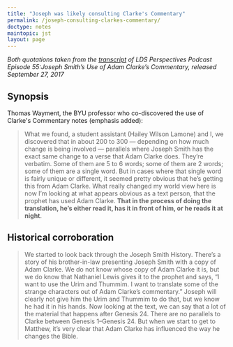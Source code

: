 ```yaml
---
title: "Joseph was likely consulting Clarke's Commentary"
permalink: /joseph-consulting-clarkes-commentary/
doctype: notes
maintopic: jst
layout: page
---
```


*Both quotations taken from the [transcript](https://hwcdn.libsyn.com/p/5/b/9/5b9a46be752511d9/LDSP_Joseph_Smiths_Use_of_Adam_Clarkes_Commentary.pdf?c_id=17171867&cs_id=17171867&expiration=1552004351&hwt=72e5d031a820717354702e26b45508fb) of LDS Perspectives Podcast Episode 55:Joseph Smith’s Use of Adam Clarke’s Commentary, released September 27, 2017*

## Synopsis

Thomas Wayment, the BYU professor who co-discovered the use of Clarke's Commentary notes (emphasis added):

> What we found, a student assistant (Hailey Wilson Lamone) and I, we discovered that in about 200 to 300 — depending on how much change is being involved — parallels where Joseph Smith has the exact same change to a verse that Adam Clarke does. They’re verbatim. Some of them are 5 to 6 words; some of them are 2 words; some of them are a single word.  But in cases where that single word is fairly unique or different, it seemed pretty obvious that he’s getting this from Adam Clarke. What really changed my world view here is now I’m looking at what appears obvious as a text person, that the prophet has used Adam Clarke. **That in the process of doing the translation, he’s either read it, has it in front of him, or he reads it at night**.

## Historical corroboration

> We started to look back through the Joseph Smith History. There’s a story of his brother-in-law presenting Joseph Smith with a copy of Adam Clarke. We do not know whose copy of Adam Clarke it is, but we do know that Nathaniel Lewis gives it to the prophet and says, “I want to use the Urim and Thummim. I want to translate some of the strange characters out of Adam Clarke’s commentary.” Joseph will clearly not give him the Urim and Thummim to do that, but we know he had it in his hands. Now looking at the text, we can say that a lot of the material that happens after Genesis 24. There are no parallels to Clarke between Genesis 1–Genesis 24. But when we start to get to Matthew, it’s very clear that Adam Clarke has influenced the way he changes the Bible.
